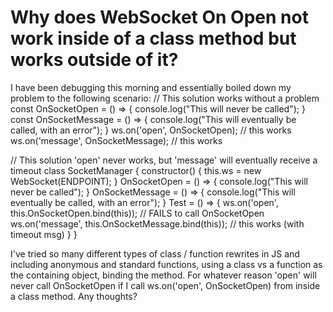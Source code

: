 
# Why does WebSocket On Open not work inside of a class method but works outside of it?

I have been debugging this morning and essentially boiled down my problem to the following scenario:
// This solution works without a problem
const OnSocketOpen = () => {
     console.log("This will never be called");
}
const OnSocketMessage = () => {
     console.log("This will eventually be called, with an error");
}
ws.on('open', OnSocketOpen); // this works
ws.on('message', OnSocketMessage); // this works

// This solution 'open' never works, but 'message' will eventually receive a timeout
class SocketManager {
    constructor() {
        this.ws = new WebSocket(ENDPOINT);
    }
     OnSocketOpen = () => {
          console.log("This will never be called");
     }
     OnSocketMessage = () => {
          console.log("This will eventually be called, with an error");
     }
     Test = () => {
          ws.on('open', this.OnSocketOpen.bind(this)); // FAILS to call OnSocketOpen
          ws.on('message', this.OnSocketMessage.bind(this)); // this works (with timeout msg)
     }
}

I've tried so many different types of class / function rewrites in JS and including anonymous and standard functions, using a class vs a function as the containing object, binding the method.  For whatever reason 'open' will never call OnSocketOpen if I call ws.on('open', OnSocketOpen) from inside a class method.  Any thoughts?

        